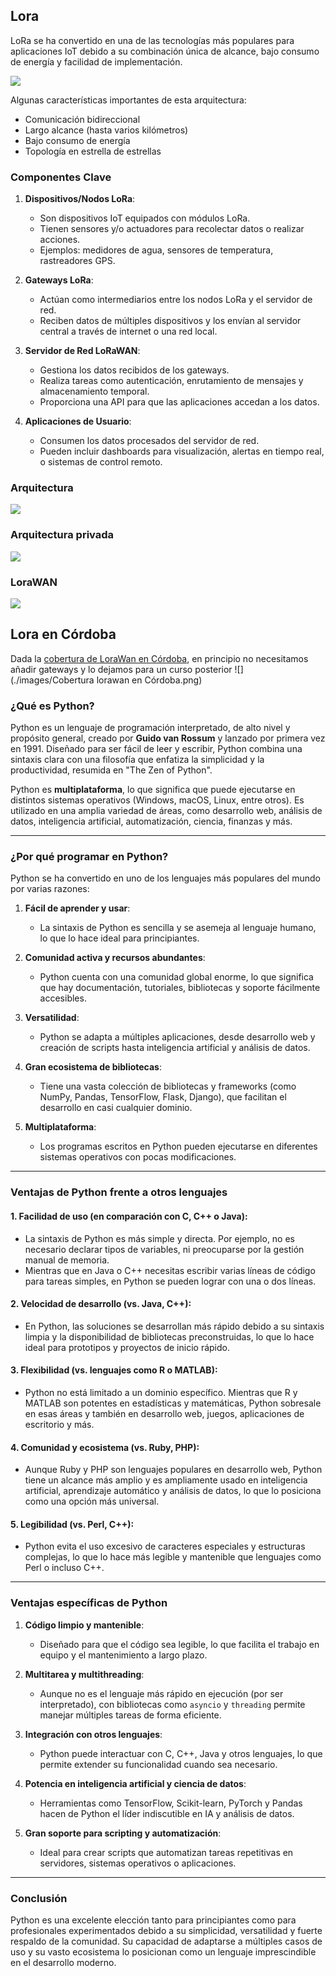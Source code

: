 ## Lora

LoRa se ha convertido en una de las tecnologías más populares para aplicaciones IoT debido a su combinación única de alcance, bajo consumo de energía y facilidad de implementación.

![](lora_esquema.png)

Algunas características importantes de esta arquitectura:
- Comunicación bidireccional
- Largo alcance (hasta varios kilómetros)
- Bajo consumo de energía
- Topología en estrella de estrellas

### **Componentes Clave**

1. **Dispositivos/Nodos LoRa**:
   - Son dispositivos IoT equipados con módulos LoRa.
   - Tienen sensores y/o actuadores para recolectar datos o realizar acciones.
   - Ejemplos: medidores de agua, sensores de temperatura, rastreadores GPS.

2. **Gateways LoRa**:
   - Actúan como intermediarios entre los nodos LoRa y el servidor de red.
   - Reciben datos de múltiples dispositivos y los envían al servidor central a través de internet o una red local.

3. **Servidor de Red LoRaWAN**:
   - Gestiona los datos recibidos de los gateways.
   - Realiza tareas como autenticación, enrutamiento de mensajes y almacenamiento temporal.
   - Proporciona una API para que las aplicaciones accedan a los datos.

4. **Aplicaciones de Usuario**:
   - Consumen los datos procesados del servidor de red.
   - Pueden incluir dashboards para visualización, alertas en tiempo real, o sistemas de control remoto.

### Arquitectura

![](lora_arquitectura.png)

### Arquitectura privada

![](lora_privada.png)

### LoraWAN

![](lorawan_arquitectura.png)

## Lora en Córdoba

Dada la [cobertura de LoraWan en Córdoba](https://www.thethingsnetwork.org/community/cordoba-es/), en principio no necesitamos añadir gateways y lo dejamos para un curso posterior
![](./images/Cobertura lorawan en Córdoba.png)



### **¿Qué es Python?**

Python es un lenguaje de programación interpretado, de alto nivel y propósito general, creado por **Guido van Rossum** y lanzado por primera vez en 1991. Diseñado para ser fácil de leer y escribir, Python combina una sintaxis clara con una filosofía que enfatiza la simplicidad y la productividad, resumida en "The Zen of Python".

Python es **multiplataforma**, lo que significa que puede ejecutarse en distintos sistemas operativos (Windows, macOS, Linux, entre otros). Es utilizado en una amplia variedad de áreas, como desarrollo web, análisis de datos, inteligencia artificial, automatización, ciencia, finanzas y más.

---

### **¿Por qué programar en Python?**
Python se ha convertido en uno de los lenguajes más populares del mundo por varias razones:

1. **Fácil de aprender y usar**:
   - La sintaxis de Python es sencilla y se asemeja al lenguaje humano, lo que lo hace ideal para principiantes.

2. **Comunidad activa y recursos abundantes**:
   - Python cuenta con una comunidad global enorme, lo que significa que hay documentación, tutoriales, bibliotecas y soporte fácilmente accesibles.

3. **Versatilidad**:
   - Python se adapta a múltiples aplicaciones, desde desarrollo web y creación de scripts hasta inteligencia artificial y análisis de datos.

4. **Gran ecosistema de bibliotecas**:
   - Tiene una vasta colección de bibliotecas y frameworks (como NumPy, Pandas, TensorFlow, Flask, Django), que facilitan el desarrollo en casi cualquier dominio.

5. **Multiplataforma**:
   - Los programas escritos en Python pueden ejecutarse en diferentes sistemas operativos con pocas modificaciones.

---

### **Ventajas de Python frente a otros lenguajes**

#### **1. Facilidad de uso (en comparación con C, C++ o Java):**
- La sintaxis de Python es más simple y directa. Por ejemplo, no es necesario declarar tipos de variables, ni preocuparse por la gestión manual de memoria.
- Mientras que en Java o C++ necesitas escribir varias líneas de código para tareas simples, en Python se pueden lograr con una o dos líneas.

#### **2. Velocidad de desarrollo (vs. Java, C++):**
- En Python, las soluciones se desarrollan más rápido debido a su sintaxis limpia y la disponibilidad de bibliotecas preconstruidas, lo que lo hace ideal para prototipos y proyectos de inicio rápido.

#### **3. Flexibilidad (vs. lenguajes como R o MATLAB):**
- Python no está limitado a un dominio específico. Mientras que R y MATLAB son potentes en estadísticas y matemáticas, Python sobresale en esas áreas y también en desarrollo web, juegos, aplicaciones de escritorio y más.

#### **4. Comunidad y ecosistema (vs. Ruby, PHP):**
- Aunque Ruby y PHP son lenguajes populares en desarrollo web, Python tiene un alcance más amplio y es ampliamente usado en inteligencia artificial, aprendizaje automático y análisis de datos, lo que lo posiciona como una opción más universal.

#### **5. Legibilidad (vs. Perl, C++):**
- Python evita el uso excesivo de caracteres especiales y estructuras complejas, lo que lo hace más legible y mantenible que lenguajes como Perl o incluso C++.

---

### **Ventajas específicas de Python**

1. **Código limpio y mantenible**:
   - Diseñado para que el código sea legible, lo que facilita el trabajo en equipo y el mantenimiento a largo plazo.

2. **Multitarea y multithreading**:
   - Aunque no es el lenguaje más rápido en ejecución (por ser interpretado), con bibliotecas como `asyncio` y `threading` permite manejar múltiples tareas de forma eficiente.

3. **Integración con otros lenguajes**:
   - Python puede interactuar con C, C++, Java y otros lenguajes, lo que permite extender su funcionalidad cuando sea necesario.

4. **Potencia en inteligencia artificial y ciencia de datos**:
   - Herramientas como TensorFlow, Scikit-learn, PyTorch y Pandas hacen de Python el líder indiscutible en IA y análisis de datos.

5. **Gran soporte para scripting y automatización**:
   - Ideal para crear scripts que automatizan tareas repetitivas en servidores, sistemas operativos o aplicaciones.

---

### **Conclusión**
Python es una excelente elección tanto para principiantes como para profesionales experimentados debido a su simplicidad, versatilidad y fuerte respaldo de la comunidad. Su capacidad de adaptarse a múltiples casos de uso y su vasto ecosistema lo posicionan como un lenguaje imprescindible en el desarrollo moderno.